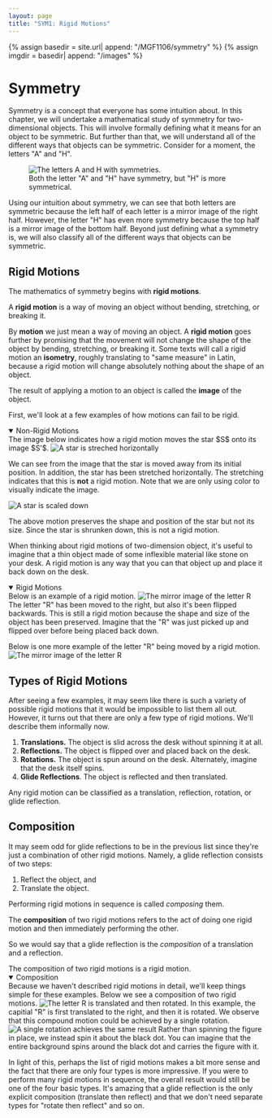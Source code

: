 ```yaml
---
layout: page
title: "SYM1: Rigid Motions"
---	
```


{% assign basedir = site.url| append: "/MGF1106/symmetry" %}
{% assign imgdir = basedir| append: "/images" %}

# Symmetry

Symmetry is a concept that everyone has some intuition about.
In this chapter, we will undertake a mathematical study of symmetry for two-dimensional objects.
This will involve formally defining what it means for an object to be symmetric.
But further than that, we will understand all of the different ways that objects can be symmetric.
Consider for a moment, the letters "A" and "H".
<figure class="center">
    <img src="{{imgdir}}/lettersymmetry.svg" alt="The letters A and H with symmetries." class="center"/>
    <figcaption> Both the letter "A" and "H" have symmetry, but "H" is more symmetrical. </figcaption>
</figure>
Using our intuition about symmetry, we can see that both letters are symmetric because the left half of each letter is a mirror image of the right half.
However, the letter "H" has even more symmetry because the top half is a mirror image of the bottom half.
Beyond just defining what a symmetry is, we will also classify all of the different ways that objects can be symmetric.

## Rigid Motions

The mathematics of symmetry begins with **rigid motions**.

<div class="definition" text="Rigid Motion">
A <strong>rigid motion</strong> is a way of moving an object without
bending, stretching, or breaking it.
</div>

By **motion** we just mean a way of moving an object.
A **rigid motion** goes further by promising that the movement will not change the shape of the object by bending, stretching, or breaking it.
Some texts will call a rigid motion an **isometry**, roughly translating to
"same measure" in Latin, because a rigid motion will change absolutely nothing about the shape of an object.

<div class="definition" text="Image">
The result of applying a motion to an object is called the <strong>image</strong> of the object.
</div>

First, we'll look at a few examples of how motions can fail to be rigid.

<details class="example" markdown="1" open>
<summary>Non-Rigid Motions</summary>
The image below indicates how a rigid motion moves the star $S$ onto its image $S'$.

<img src="{{imgdir}}/nonrigidmotion1.svg" alt="A star is streched horizontally" class="center">

We can see from the image that the star is moved away from its initial position.
In addition, the star has been stretched horizontally.
The stretching indicates that this is <strong>not</strong> a rigid motion.
Note that we are only using color to visually indicate the image.

<img src="{{imgdir}}/nonrigidmotion2.svg" alt="A star is scaled down" class="center">

The above motion preserves the shape and position of the star but not its size.
Since the star is shrunken down, this is not a rigid motion.
</details>

When thinking about rigid motions of two-dimension object, it's useful to imagine that a thin object made of some inflexible material like stone on your desk.
A rigid motion is any way that you can that object up and place it back down on the desk.


<details class="example" markdown="1" open>
<summary>Rigid Motions</summary>
Below is an example of a rigid motion.
<img src="{{imgdir}}/rigidmotion1.svg" alt="The mirror image of the letter R" class="center">
The letter "R" has been moved to the right, but also it's been flipped backwards.
This is still a rigid motion because the shape and size of the object has been preserved.
Imagine that the "R" was just picked up and flipped over before being placed back down.

Below is one more example of the letter "R" being moved by a rigid motion.
<img src="{{imgdir}}/rigidmotion2.svg" alt="The mirror image of the letter R" class="center">
</details>

## Types of Rigid Motions

After seeing a few examples, it may seem like there is such a variety of possible rigid motions that it would be impossible to list them all out.
However, it turns out that there are only a few type of rigid motions.
We'll describe them informally now.

1. **Translations.** The object is slid across the desk without spinning it at all.
2. **Reflections.** The object is flipped over and placed back on the desk.
3. **Rotations.**  The object is spun around on the desk.  Alternately, imagine that the desk itself spins.
4. **Glide Reflections**. The object is reflected and then translated.

<div class="theorem">
Any rigid motion can be classified as a translation, reflection, rotation, or glide reflection.
</div>

## Composition

It may seem odd for glide reflections to be in the previous list since they're just a combination of other rigid motions.
Namely, a glide reflection consists of two steps:
1. Reflect the object, and
2. Translate the object.

Performing rigid motions in sequence is called *composing* them.

<div class="definition" text="Composition of Rigid Motions">
The <strong>composition</strong> of two rigid motions refers to the act of doing one rigid motion and then immediately performing the other.
</div>

So we would say that a glide reflection is the *composition* of a translation and a reflection.

<div class="theorem">
The composition of two rigid motions is a rigid motion.
</div>

<details class="example" markdown="1" open>
<summary>Composition</summary>
Because we haven't described rigid motions in detail, we'll keep things simple for these examples.
Below we see a composition of two rigid motions.
<img src="{{imgdir}}/composition-ex1-1.svg" alt="The letter R is translated and then rotated." class="center">
In this example, the capitial "R" is first translated to the right, and then it is rotated.
We observe that this compound motion could be achieved by a single rotation.
<img src="{{imgdir}}/composition-ex1-2.svg" alt="A single rotation achieves the same result" class="center">
Rather than spinning the figure in place, we instead spin it about the black dot.
You can imagine that the entire background spins around the black dot and carries the figure with it.
</details>


In light of this, perhaps the list of rigid motions makes a bit more sense and the fact that there are only four types is more impressive.
If you were to perform many rigid motions in sequence, the overall result would still be one of the four basic types.
It's amazing that a glide reflection is the only explicit composition (translate then reflect) and that we don't need separate types for "rotate then reflect" and so on.
